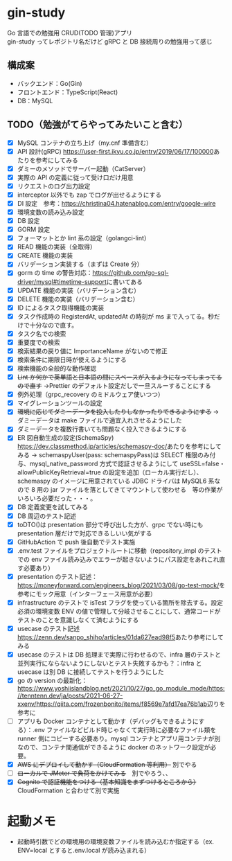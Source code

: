 # gin-study

Go 言語での勉強用 CRUD(TODO 管理)アプリ  
gin-study ってレポジトリ名だけど gRPC と DB 接続周りの勉強用って感じ

## 構成案

- バックエンド：Go(Gin)
- フロントエンド：TypeScript(React)
- DB：MySQL

## TODO（勉強がてらやってみたいこと含む）

- [x] MySQL コンテナの立ち上げ（my.cnf 準備含む）
- [x] API 設計(gRPC) <https://user-first.ikyu.co.jp/entry/2019/06/17/100000>あたりを参考にしてみる
- [x] ダミーのメソッドでサーバー起動（CatServer）
- [x] 実際の API の定義に従って受け口だけ用意
- [x] リクエストのログ出力設定
- [x] interceptor 以外でも zap でログが出せるようにする
- [x] DI 設定　参考：<https://christina04.hatenablog.com/entry/google-wire>
- [x] 環境変数の読み込み設定
- [x] DB 設定
- [x] GORM 設定
- [x] フォーマットとか lint 系の設定（golangci-lint）
- [x] READ 機能の実装（全取得）
- [x] CREATE 機能の実装
- [x] バリデーション実装する（まずは Create 分）
- [x] gorm の time の警告対応：<https://github.com/go-sql-driver/mysql#timetime-support>に書いてある
- [x] UPDATE 機能の実装（バリデーション含む）
- [x] DELETE 機能の実装（バリデーション含む）
- [x] ID によるタスク取得機能の実装
- [x] タスク作成時の RegisterdAt, updatedAt の時刻が ms まで入ってる。秒だけで十分なので直す。
- [x] タスク名での検索
- [x] 重要度での検索
- [x] 検索結果の戻り値に ImportanceName がないので修正
- [x] 検索条件に期限日時が使えるようにする
- [x] 検索機能の全般的な動作確認
- [x] ~~Lint か何かで英単語と日本語の間にスペースが入るようになってしまってるので直す~~ →Prettier のデフォルト設定だしで一旦スルーすることにする
- [x] 例外処理（grpc_recovery のミドルウェア使いつつ）
- [x] マイグレーションツールの設定
- [x] ~~環境に応じてダミーデータを投入したりしなかったりできるようにする~~ → ダミーデータは make ファイルで適宜入れさせるようにした
- [x] ダミーデータを複数行書いても問題なく投入できるようにする
- [x] ER 図自動生成の設定(SchemaSpy) <https://dev.classmethod.jp/articles/schemaspy-doc/>あたりを参考にしてみる → schemaspyUser(pass: schemaspyPass)は SELECT 権限のみ付与、mysql_native_password 方式で認証させるようにして useSSL=false・allowPublicKeyRetrieval=true の設定を追加（ローカル実行だし）、schemaspy のイメージに用意されている JDBC ドライバは MySQL6 系なので 8 用の jar ファイルを落としてきてマウントして使わせる　等の作業がいろいろ必要だった・・・。
- [x] DB 定義変更を試してみる
- [x] DB 周辺のテスト記述
- [x] toDTO()は presentation 部分で呼び出した方が、grpc でない時にも presentation 層だけで対応できるしいい気がする
- [x] GitHubAction で push 後自動でテスト実施
- [x] .env.test ファイルをプロジェクトルートに移動（repository_impl のテストでの env ファイル読み込みでエラーが起きないようにパス設定をあれこれ直す必要あり）
- [x] presentation のテスト記述：<https://moneyforward.com/engineers_blog/2021/03/08/go-test-mock/>を参考にモック用意（インターフェース用意が必要）
- [x] infrastructure のテストで isTest フラグを使っている箇所を除去する。設定必須の環境変数 ENV の値で管理して分岐させることにして、通常コードがテストのことを意識しなくて済むようにする
- [x] usecase のテスト記述　<https://zenn.dev/sanpo_shiho/articles/01da627ead98f5>あたり参考にしてみる
- [x] usecase のテストは DB 処理まで実際に行わせるので、infra 層のテストと並列実行にならないようにしないとテスト失敗するかも？：infra と usecase は別 DB に接続してテストを行うようにした
- [x] go の version の最新化：<https://www.yoshiislandblog.net/2021/10/27/go_go_module_mode/><https://tenntenn.dev/ja/posts/2021-06-27-xxenv/><https://qiita.com/frozenbonito/items/f8569e7afd17ea76b1ab>辺りを参考に
- [ ] アプリも Docker コンテナとして動かす（デバッグもできるようにする）：.env ファイルなどビルド時じゃなくて実行時に必要なファイル類を runner 側にコピーする必要あり。mysql コンテナとアプリ用コンテナが別なので、コンテナ間通信ができるように docker のネットワーク設定が必要。
- [x] ~~AWS にデプロイして動かす（CloudFormation 等利用）~~ 別でやる
- [ ] ~~ローカルで JMeter で負荷をかけてみる~~　別でやろう、、
- [x] ~~Cognito で認証機能をつける（基本知識をまずつけるところから）~~　 CloudFormation と合わせて別で実施

# 起動メモ

- 起動時引数でどの環境用の環境変数ファイルを読み込むか指定する（ex. ENV=local とすると.env.local が読み込まれる）
